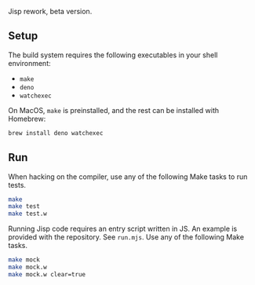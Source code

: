 Jisp rework, beta version.

## Setup

The build system requires the following executables in your shell environment:

  * `make`
  * `deno`
  * `watchexec`

On MacOS, `make` is preinstalled, and the rest can be installed with Homebrew:

```sh
brew install deno watchexec
```

## Run

When hacking on the compiler, use any of the following Make tasks to run tests.

```sh
make
make test
make test.w
```

Running Jisp code requires an entry script written in JS. An example is provided with the repository. See `run.mjs`. Use any of the following Make tasks.

```sh
make mock
make mock.w
make mock.w clear=true
```
